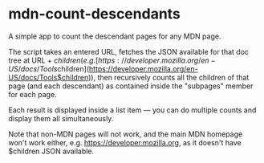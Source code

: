# mdn-count-descendants

A simple app to count the descendant pages for any MDN page.

The script takes an entered URL, fetches the JSON available for that doc tree at URL + $children (e.g. [https://developer.mozilla.org/en-US/docs/Tools$children](https://developer.mozilla.org/en-US/docs/Tools$children)), then recursively counts all the children of that page (and each descendant) as contained inside the "subpages" member for each page.

Each result is displayed inside a list item — you can do multiple counts and display them all simultaneously.

Note that non-MDN pages will not work, and the main MDN homepage won't work either, e.g. https://developer.mozilla.org, as it doesn't have $children JSON available.
